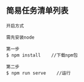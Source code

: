 ## 简易任务清单列表
   
    开启方式
    
    需先安装node
    
    第一步
    $ npm install    //下载npm包
    
    第二步
    $ npm run serve    //运行

